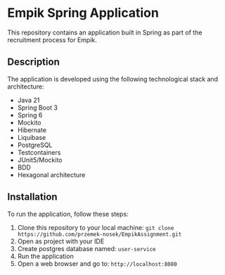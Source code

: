 # Empik Spring Application

This repository contains an application built in Spring as part of the recruitment process for Empik.

## Description

The application is developed using the following technological stack and architecture:

  - Java 21
  - Spring Boot 3
  - Spring 6
  - Mockito
  - Hibernate
  - Liquibase
  - PostgreSQL
  - Testcontainers
  - JUnit5/Mockito
  - BDD
  - Hexagonal architecture

## Installation

To run the application, follow these steps:

1. Clone this repository to your local machine: `git clone https://github.com/przemek-nosek/EmpikAssignment.git`
2. Open as project with your IDE
3. Create postgres database named: `user-service`
4. Run the application
5. Open a web browser and go to: `http://localhost:8080`
